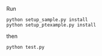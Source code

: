Run
```
python setup_sample.py install
python setup_ptexample.py install
```
then
```
python test.py
```